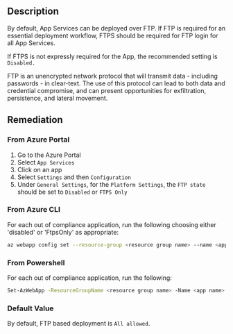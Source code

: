 ## Description

By default, App Services can be deployed over FTP. If FTP is required for an essential deployment workflow, FTPS should be required for FTP login for all App Services.

If FTPS is not expressly required for the App, the recommended setting is `Disabled.`

FTP is an unencrypted network protocol that will transmit data - including passwords - in clear-text. The use of this protocol can lead to both data and credential compromise, and can present opportunities for exfiltration, persistence, and lateral movement.

## Remediation

### From Azure Portal

1. Go to the Azure Portal
2. Select `App Services`
3. Click on an app
4. Select `Settings` and then `Configuration`
5. Under `General Settings`, for the `Platform Settings`, the `FTP state` should be set to `Disabled` or `FTPS Only`

### From Azure CLI

For each out of compliance application, run the following choosing either 'disabled' or 'FtpsOnly' as appropriate:

```bash
az webapp config set --resource-group <resource group name> --name <app name> --ftps-state [disabled|FtpsOnly]
```

### From Powershell

For each out of compliance application, run the following:

```bash
Set-AzWebApp -ResourceGroupName <resource group name> -Name <app name> -FtpsState <Disabled or FtpsOnly>
```

### Default Value

By default, FTP based deployment is `All allowed`.
